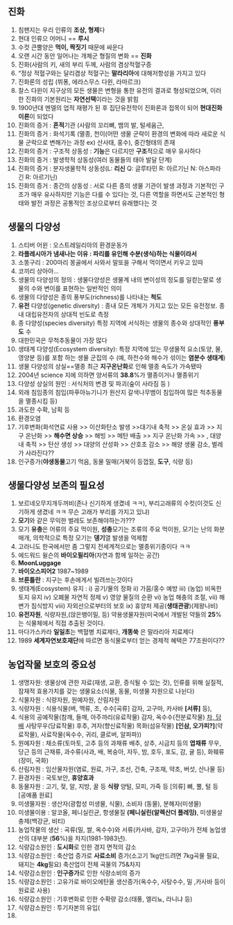 ## 진화
1. 침팬지는 우리 인류의 **조상, 형제**다  
2. 현대 인류으 어머니 == **루시**  
3. 수컷 큰뿔양은 **먹이, 짝짓기** 때문에 싸운다  
4. 오랜 시간 동안 일어나는 개체군 형질의 변화 == **진화**  
5. 진화(사람의 키, 새의 부리 두께, 사람의 겸상적혈구증  
6. “정상 적혈구와는 달리겸상 적혈구는 **말라리아**에 대해저항성을 가지고 있다  
7. 진화론의 성립 (뷔퐁, 에라스무스 다윈, 라마르크)  
8. 찰스 다윈이 지구상의 모든 생물은 변형을 통한 유전의 결과로 형성되었으며, 이러한 진화의 기본원리는 **자연선택**이라는 것을 밝힘  
9. 1900년대 멘델의 업적 재평가 된 후 집단유전학이 진화론과 접목이 되어 **현대진화이론**이 되었다  
10. 진화의 증거 : **흔적**기관 (사람의 꼬리뼈, 뱀의 발, 털세움근,  
11. 진화의 증거 : 화석기록 (멸종, 천이(어떤 생물 군락이 환경의 변화에 따라 새로운 식물 군락으로 변해가는 과정 ex) 산사태, 홍수), 중간형태의 존재  
12. 진화의 증거 : 구조적 상동성 : **기능**은 다르지만 **구조**적으로 매우 유사하다  
13. 진화의 증거 : 발생학적 상동성(여러 동물들의 태아 발달 단계)  
14. 진화의 증거 : 분자생물학적 상동성(L: **리신** Q: 글루타민 R: 아르기닌 N: 아스파라긴 R: 아르기닌)  
15. 진화의 증거 : 종간의 상동성 : 서로 다른 종의 생물 기관이 발생 과정과 기본적인 구조가 매우 유사하지만 기능은 다를 수 있다는 것, 다른 역할을 하면서도 근본적인 형태와 발전 과정은 공통적인 조상으로부터 유래했다는 것  

## 생물의 다양성
1. 스티버 어윈 : 오스트레일리아의 환경운동가    
2. **라플레시아가 냄새나는 이유 : 파리를 유인해 수분(생식)하는 식물이라서**  
3. 소똥구리 : 200마리 몽골에서 사와서 말또을 구해서 먹이면서 키우고 있따  
4. 코끼리 상아아...  
5. 생물의 다양성의 정의 : 생물다양성은 생물계 내의 변이성의 정도를 일컫는말로 생물의 수와 변이를 표현하는 일반적인 의미  
6. 생물의 다양성은 종의 풍부도(richness)를 나타내는 **척도**  
7. **유전** 다양성(genetic diversity) : 종내 모든 개체가 가지고 있는 모든 유전정보. 종내 대립유전자의 상대적 빈도로 측정  
8. 종 다양성(species diversity) 특정 지역에 서식하는 생물의 종수와 상대적인 **풍부도** 수  
9. 대한민국은 무척추동물이 가장 많다  
10. 생태계 다양성(Ecosystem diversity): 특정 지역에 있는 무생물적 요소(토양, 물, 영양분 등)를 포함 하는 생물 군집의 수 (예, 하천수와 해수가 섞이는 **염분수 생태계**)
11. 생물 다양성의 상실==멸종 최근 **지구온난화**로 인해 멸종 속도가 가속됐따
12. 2004년 science 지에 의하면 양서류의 **38.8**%가 멸종이거나 멸종위기
13. 다양성 상실의 원인 : 서식처의 변경 및 파괴(숲이 사라짐 등 )
14. 외래 침임종의 침입(파푸아뉴기니가 원산지 갈색나무뱀이 침입하여 많은 척추동물을 멸종시킴 등)
15. 과도한 수확, 남획 등
16. 환경오염
17. 기후변화(화석연료 사용 >> 이산화탄소 발생 >>대기내 축적 >> 온실 효과 >> 지구 온난화 >> **해수면 상승** >> 해빙 >> 메탄 배출 >> 지구 온난화 가속 >>  ,  대양내 축적 >> 탄산 생성 >> 대양의 산성화 >> 산호초 감소 >> 해양 생물 감소, 벌레가 사라진다?? 
18. 인구증가(**야생동물**고기 먹음, 동물 밀매(거북이 등껍질, **도구**, 식량 등)

## 생물다양성 보존의 필요성
1. 보르네오무지개두꺼비(존나 신기하게 생겼네 ㅋㅋ), 부리고래류의 수컷(이것도 신기하게 생겼네 ㅋㅋ 무슨 고래가 부리를 가지고 있냐)
2. **모기**와 같은 무익한 벌레도 보존해야하는가???
3. 모기 **유충**은 어류의 주요 먹이원, **성충**모기는 조류의 주요 먹이원, 모기는 난의 화분매개, 의학적으로 특정 모기는 **뎅기**열 발생을 억제함
4. 고라니도 한국에서만 좀 그렇지 전세계적으로는 멸종위기종이다 ㅋㅋ
5. 에드워드 윌슨의 **바이오필리아**(자연과 함께 일하는 공간)
6. **MoonLuggage**
7. **바이오스피어2** 1987~1989
8. **브룬틀란** : 지구는 후손에게서 빌려쓰는것이다
9. 생태계(Ecosystem) 유지 : i) 공기/물의 정화 ii) 가뭄/홍수 예방 iii) (농업) 비옥한 토지 유지 iv) 오폐물 자연적 정제 v) 영양 물질의 순환 vi) 농업 해충의 조절, vii) 해변가 침식방지 viii) 자외선으로부터의 보호 ix) 휴양처 제공(**생태관광**)(제왕나비)
10. **유전자원**, 식량자원,(앉은뱅이밀, 등) 약용생물자원(미국에서 개발된 약들의 **25**%는 식물체에서 직접 추출된 것이다.
11. 마다가스카라 **일일초**는 백혈병 치료제다, **개똥쑥** 은 말라리아 치료제다
12. 1989 **세계자연보호재단**에 따르면 동식물로부터 얻는 경제적 혜택은 77조원이다??

## 농업작물 보호의 중요성
1. 생명자원: 생물상에 관한 자료(재생, 교환, 증식될 수 있는 것), 인류를 위해 실질적, 잠재적 효용가치를 갖는 생물요소(식물, 동물, 미생물 자원으로 나뉜다)
2. 식물자원 : 식량자원, 원예자원, 산림자원
3. 식량자원 : 식용식물(벼, 맥류, 조, 수수[곡류]  감자, 고구마, 카사바 **[서류]** 등),
4.  식용의 공예작물(참깨, 들깨, 아주까리(유료작물)   감자, 옥수수(전분료작물)   [차, 담배](기호작물)   사탕무우(당료작물)   후추, 겨자(향신료작물)   목화(섬유작물)   **[인삼, 오가피?]**(약료작물),   사료작물(옥수수, 귀리, 클로버, 알파파))
5.  원예자원 : 채소류(토마토, 고추 등의 과채류  배추, 상추, 시금치 등의 **엽채류**  무우, 당근 등의 근채류, 과수류(사과, 배, 복숭아, 자두, 밤, 호두, 포도, 감, 귤 등), 화훼류(장미, 국화)
6.  산림자원 : 임산물자원(염료, 원료, 가구, 조선, 건축, 구조재, 약초, 버섯, 산나물 등)
7.  환경자원 : 국토보안, **휴양효과**
8.  동물자원 : 고기, 젖, 알, 지방, 꿀 등  **식량**   양털, 모피, 가죽 등 [의류]    뼈, 뿔, 털 등 [공예품 원료]
9.  미생물자원 : 생산자(광합성 미생물, 식물), 소비자 (동물), 분해자(미생물)
10.  미생물이용 : 알코올, 페니실린균, 항생물질 **(페니실린(알렉산더 플레밍)**, 미생물살충제(백강균, 비티)
11.  농업작물의 생산 : 곡류(밀, 쌀, 옥수수)와 서류(카사바, 감자, 고구마)가 전체  농업생산의 대부분 (**56**%)을 차지(1981-1983년).
12.  식량감소원인 : **도시화**로 인한 경지 면적의 감소
13.  식량감소원인 : 축산업 증가로 **사료소비** 증가(소고기 1kg만드려면 7kg곡물 필요, 돼지는 **4kg**필요) 축산업이 전체 곡물의 75&차지
14.  식량감소원인 : **인구증가**로 인한 식량소비의 증가
15.  식량감소원인 : 고유가로 바이오에탄올 생산증가(옥수수, 사탕수수, 밀 ,카사바 등이 원료로 사용)
16.  식량감소원인 : 기후변화로 인한 수확량 감소(태풍, 엘리뇨, 라니냐 등)
17.  식량감소원인 : 투기자본의 유입(
18.  
